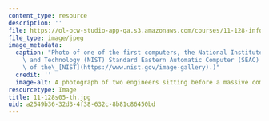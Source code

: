 ```yaml
---
content_type: resource
description: ''
file: https://ol-ocw-studio-app-qa.s3.amazonaws.com/courses/11-128-information-technology-and-the-labor-market-spring-2005/a2549b3632d34f38632c8b81c86450bd_11-128s05-th.jpg
file_type: image/jpeg
image_metadata:
  caption: "Photo of one of the first computers, the National Institute of Standards\
    \ and Technology (NIST) Standard Eastern Automatic Computer (SEAC). (Image courtesy\
    \ of the\_[NIST](https://www.nist.gov/image-gallery).)"
  credit: ''
  image-alt: A photograph of two engineers sitting before a massive computer.
resourcetype: Image
title: 11-128s05-th.jpg
uid: a2549b36-32d3-4f38-632c-8b81c86450bd
---
```

